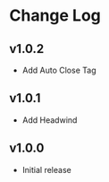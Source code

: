 # Change Log

## v1.0.2

- Add Auto Close Tag

## v1.0.1

- Add Headwind

## v1.0.0

- Initial release
